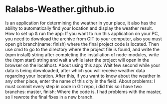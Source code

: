 # Ralabs-Weather.github.io
Is an application for determining the weather in your place, it also has the ability to automatically find your location and display the weather result. 
How to set up & run the app:
If you want to run this application on your PC, you need to download the archive from GIT to your computer, also you must open git branch(name: finish) where the final project code is located. Then use cmd to go to the directory where the project file is found, and write the (npm install) string after completing the installation of node-modules, write the (npm start) string and wait a while later the project will open in the browser on the localhost.
About using this app:
Wait few second while your data is being downloaded, after which you will receive weather data regarding your location. After this, if you want to know about the weather in any other place, enter the name of this city in the field.
About problems:
I must commit every step in code in Git repo, i did this so i have two branches: master, finish; Where the code is. I had problems with the master, so I rewrote the final fixes in a new branch. 

